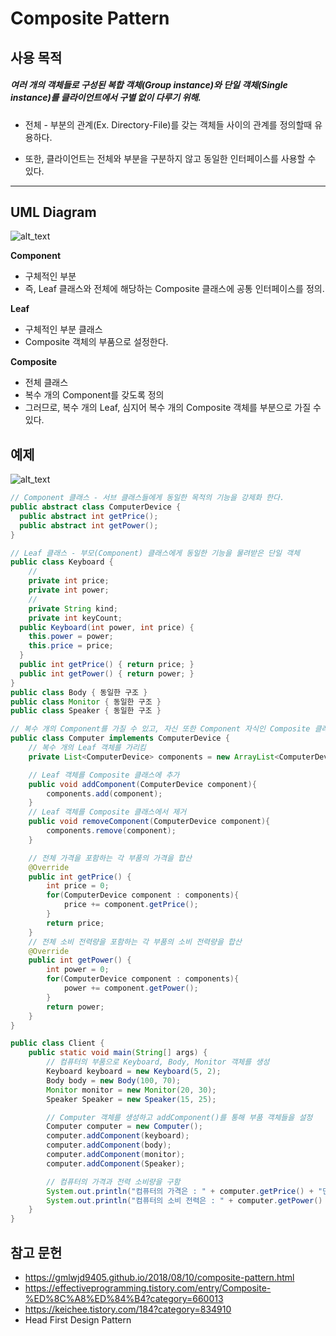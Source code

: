 # Composite Pattern

## 사용 목적
##### 여러 개의 객체들로 구성된 복합 객체(Group instance)와 단일 객체(Single instance)를 클라이언트에서 구별 없이 다루기 위해.

- 전체 - 부분의 관계(Ex. Directory-File)를 갖는 객체들 사이의 관계를 정의할때 유용하다.

- 또한, 클라이언트는 전체와 부분을 구분하지 않고 동일한 인터페이스를 사용할 수 있다.

***
## UML Diagram
![alt_text](https://gmlwjd9405.github.io/images/design-pattern-composite/composite-pattern.png)

 **Component**
 - 구체적인 부분
 - 즉, Leaf 클래스와 전체에 해당하는 Composite 클래스에 공통 인터페이스를 정의.

**Leaf**
 - 구체적인 부분 클래스
 - Composite 객체의 부품으로 설정한다.

**Composite**
 - 전체 클래스
 - 복수 개의 Component를 갖도록 정의
 - 그러므로, 복수 개의 Leaf, 심지어 복수 개의 Composite 객체를 부분으로 가질 수 있다.


## 예제
 ![alt_text](https://gmlwjd9405.github.io/images/design-pattern-composite/composite-solution1.png)

``` java
// Component 클래스 - 서브 클래스들에게 동일한 목적의 기능을 강제화 한다.
public abstract class ComputerDevice {
  public abstract int getPrice();
  public abstract int getPower();
}
```


``` java
// Leaf 클래스 - 부모(Component) 클래스에게 동일한 기능을 물려받은 단일 객체
public class Keyboard {
    //
	private int price;
	private int power;
	//
	private String kind;
	private int keyCount;
  public Keyboard(int power, int price) {
    this.power = power;
    this.price = price;
  }
  public int getPrice() { return price; }
  public int getPower() { return power; }
}
public class Body { 동일한 구조 }
public class Monitor { 동일한 구조 }
public class Speaker { 동일한 구조 }
```

``` java
// 복수 개의 Component를 가질 수 있고, 자신 또한 Component 자식인 Composite 클래스
public class Computer implements ComputerDevice {
	// 복수 개의 Leaf 객체를 가리킴
	private List<ComputerDevice> components = new ArrayList<ComputerDevice>();

	// Leaf 객체를 Composite 클래스에 추가
	public void addComponent(ComputerDevice component){
		components.add(component);
	}
	// Leaf 객체를 Composite 클래스에서 제거
	public void removeComponent(ComputerDevice component){
		components.remove(component);
	}

	// 전체 가격을 포함하는 각 부품의 가격을 합산
	@Override
	public int getPrice() {
		int price = 0;
		for(ComputerDevice component : components){
			price += component.getPrice();
		}
		return price;
	}
	// 전체 소비 전력량을 포함하는 각 부품의 소비 전력량을 합산
	@Override
	public int getPower() {
		int power = 0;
		for(ComputerDevice component : components){
			power += component.getPower();
		}
		return power;
	}
}
```
```java
public class Client {
	public static void main(String[] args) {
		// 컴퓨터의 부품으로 Keyboard, Body, Monitor 객체를 생성
		Keyboard keyboard = new Keyboard(5, 2);
		Body body = new Body(100, 70);
		Monitor monitor = new Monitor(20, 30);
		Speaker Speaker = new Speaker(15, 25);

		// Computer 객체를 생성하고 addComponent()를 통해 부품 객체들을 설정
		Computer computer = new Computer();
		computer.addComponent(keyboard);
		computer.addComponent(body);
		computer.addComponent(monitor);
		computer.addComponent(Speaker);

		// 컴퓨터의 가격과 전력 소비량을 구함
		System.out.println("컴퓨터의 가격은 : " + computer.getPrice() + "만원");
		System.out.println("컴퓨터의 소비 전력은 : " + computer.getPower() + "W");
	}
}
```


## 참고 문헌
- https://gmlwjd9405.github.io/2018/08/10/composite-pattern.html
- https://effectiveprogramming.tistory.com/entry/Composite-%ED%8C%A8%ED%84%B4?category=660013
- https://keichee.tistory.com/184?category=834910
- Head First Design Pattern
